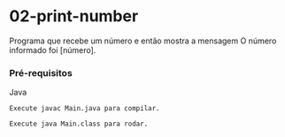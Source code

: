 # 02-print-number
Programa que recebe um número e então mostra a mensagem O número informado foi [número].

### Pré-requisitos
Java 

```
Execute javac Main.java para compilar.
```

```
Execute java Main.class para rodar.
```